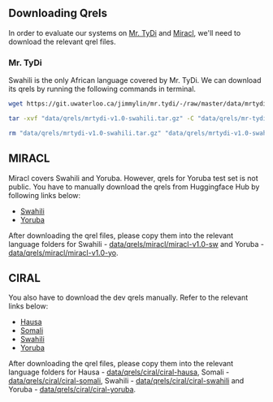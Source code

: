 ## Downloading Qrels

In order to evaluate our systems on [Mr. TyDi](https://github.com/castorini/mr.tydi) and [Miracl](https://github.com/project-miracl), we'll need to download the relevant qrel files.

### Mr. TyDi

Swahili is the only African language covered by Mr. TyDi. We can download its qrels by running the following commands in terminal.

```bash
wget https://git.uwaterloo.ca/jimmylin/mr.tydi/-/raw/master/data/mrtydi-v1.0-swahili.tar.gz -O "data/qrels/mrtydi-v1.0-swahili.tar.gz" -o "data/qrels/mrtydi-v1.0-swahili.tar.gz.out"

tar -xvf "data/qrels/mrtydi-v1.0-swahili.tar.gz" -C "data/qrels/mr-tydi"

rm "data/qrels/mrtydi-v1.0-swahili.tar.gz" "data/qrels/mrtydi-v1.0-swahili.tar.gz.out"
```

## MIRACL

Miracl covers Swahili and Yoruba. However, qrels for Yoruba test set is not public. You have to manually download the qrels from Huggingface Hub by following links below:

* [Swahili](https://huggingface.co/datasets/miracl/miracl/tree/main/miracl-v1.0-sw/qrels)
* [Yoruba](https://huggingface.co/datasets/miracl/miracl/tree/main/miracl-v1.0-yo/qrels)

After downloading the qrel files, please copy them into the relevant language folders for Swahili - [data/qrels/miracl/miracl-v1.0-sw](../data/qrels/miracl/miracl-v1.0-sw) and Yoruba - [data/qrels/miracl/miracl-v1.0-yo](../data/qrels/miracl/miracl-v1.0-yo).


## CIRAL

You also have to download the dev qrels manually. Refer to the relevant links below: 

* [Hausa](https://huggingface.co/datasets/CIRAL/ciral/tree/main/ciral-hausa/qrels)
* [Somali](https://huggingface.co/datasets/CIRAL/ciral/tree/main/ciral-somali/qrels)
* [Swahili](https://huggingface.co/datasets/CIRAL/ciral/tree/main/ciral-swahili/qrels)
* [Yoruba](https://huggingface.co/datasets/CIRAL/ciral/tree/main/ciral-yoruba/qrels)

After downloading the qrel files, please copy them into the relevant language folders for Hausa - [data/qrels/ciral/ciral-hausa](../data/qrels/ciral/ciral-hausa/), Somali - [data/qrels/ciral/ciral-somali](../data/qrels/ciral/ciral-somali/), Swahili - [data/qrels/ciral/ciral-swahili](../data/qrels/ciral/ciral-swahili/) and Yoruba - [data/qrels/ciral/ciral-yoruba](../data/qrels/ciral/ciral-yoruba).
